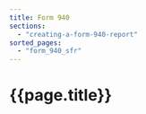 ```yaml
---
title: Form 940
sections:
  - "creating-a-form-940-report"
sorted_pages:
  - "form_940_sfr"
---
```

# {{page.title}}

